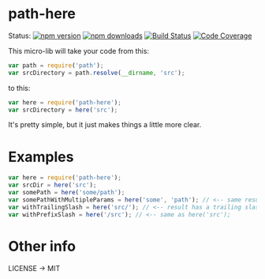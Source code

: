 # path-here

Status:
[![npm version](https://img.shields.io/npm/v/path-here.svg?style=flat-square)](https://www.npmjs.org/package/path-here)
[![npm downloads](https://img.shields.io/npm/dm/path-here.svg?style=flat-square)](http://npm-stat.com/charts.html?package=path-here&from=2015-08-01)
[![Build Status](https://img.shields.io/travis/kentcdodds/path-here.svg?style=flat-square)](https://travis-ci.org/kentcdodds/path-here)
[![Code Coverage](https://img.shields.io/codecov/c/github/kentcdodds/path-here.svg?style=flat-square)](https://codecov.io/github/kentcdodds/path-here)

This micro-lib will take your code from this:

```javascript
var path = require('path');
var srcDirectory = path.resolve(__dirname, 'src');
```

to this:

```javascript
var here = require('path-here');
var srcDirectory = here('src');
```

It's pretty simple, but it just makes things a little more clear.

# Examples

```javascript
var here = require('path-here');
var srcDir = here('src');
var somePath = here('some/path');
var somePathWithMultipleParams = here('some', 'path'); // <-- same result as previous
var withTrailingSlash = here('src/'); // <-- result has a trailing slash
var withPrefixSlash = here('/src'); // <-- same as here('src');
```

# Other info

LICENSE -> MIT

